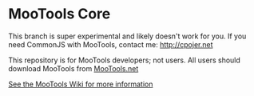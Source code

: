 MooTools Core
=============

This branch is super experimental and likely doesn't work for you. If you need CommonJS with MooTools, contact me: http://cpojer.net

This repository is for MooTools developers; not users.
All users should download MooTools from [MooTools.net](http://mootools.net/download "Download MooTools")

[See the MooTools Wiki for more information](http://github.com/mootools/mootools-core/wikis)
